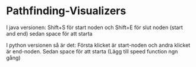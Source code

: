 # Pathfinding-Visualizers

I java versionen: Shift+S för start noden och Shift+E för slut noden (start and end) sedan space för att starta

I python versionen så är det: Första klicket är start-noden och andra klicket är end-noden. Sedan space för att starta (Lägg till speed function ngn gång)
